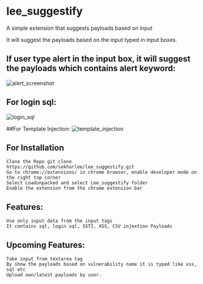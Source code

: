# lee_suggestify
A simple extension that suggests payloads based on input

It will suggest the payloads based on the input typed in input boxes. 

  ## If user type alert in the input box, it will suggest the payloads which contains alert keyword:
![alert_screenshot](https://user-images.githubusercontent.com/51740389/213888672-9ae37f0f-849b-4fcc-852a-b3f3c3b8c3f1.png)

  ## For login sql:
  ![login_sql](https://user-images.githubusercontent.com/51740389/213888761-b99457f5-9cb8-45c0-b21e-a23bee89cece.png)
	
  ##For Template Injection:
  ![template_injection](https://user-images.githubusercontent.com/51740389/213888783-6875e486-f22e-4b88-86dd-a37faae20bb0.png)

  ## For Installation
	
	Clone the Repo git clone https://github.com/sekharlee/lee_suggestify.git
	Go to chrome://extensions/ in chrome browser, enable developer mode on the right top corner
	Select Loadunpacked and select Lee_suggestify folder
	Enable the extension from the chrome extension bar

  ## Features:
	Use only input data from the input tags
	It contains sql, login sql, SSTI, XSS, CSV injextion Payloads

  ## Upcoming Features:
	Take input from textarea tag
	By show the payloads based on vulnerability name it is typed like xss, sql etc
	Upload own/latest payloads by user.
